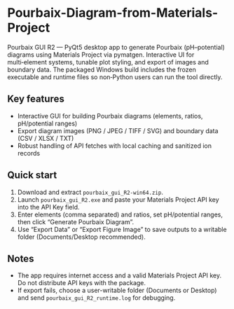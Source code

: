 # Pourbaix-Diagram-from-Materials-Project

Pourbaix GUI R2 — PyQt5 desktop app to generate Pourbaix (pH–potential) diagrams using Materials Project via pymatgen. Interactive UI for multi‑element systems, tunable plot styling, and export of images and boundary data. The packaged Windows build includes the frozen executable and runtime files so non‑Python users can run the tool directly.

## Key features

- Interactive GUI for building Pourbaix diagrams (elements, ratios, pH/potential ranges)
- Export diagram images (PNG / JPEG / TIFF / SVG) and boundary data (CSV / XLSX / TXT)
- Robust handling of API fetches with local caching and sanitized ion records

## Quick start

1. Download and extract `pourbaix_gui_R2-win64.zip`.
2. Launch `pourbaix_gui_R2.exe` and paste your Materials Project API key into the API Key field.
3. Enter elements (comma separated) and ratios, set pH/potential ranges, then click “Generate Pourbaix Diagram”.
4. Use “Export Data” or “Export Figure Image” to save outputs to a writable folder (Documents/Desktop recommended).

## Notes

- The app requires internet access and a valid Materials Project API key. Do not distribute API keys with the package.
- If export fails, choose a user-writable folder (Documents or Desktop) and send `pourbaix_gui_R2_runtime.log` for debugging.
